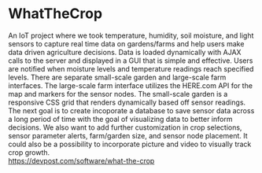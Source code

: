 # WhatTheCrop
An IoT project where we took temperature, humidity, soil moisture, and light sensors to capture real time data on gardens/farms and help users make data driven agriculture decisions. Data is loaded dynamically with AJAX calls to the server and displayed in a GUI that is simple and effective. Users are notified when moisture levels and temperature readings reach specified levels. There are separate small-scale garden and large-scale farm interfaces. The large-scale farm interface utilizes the HERE.com API for the map and markers for the sensor nodes. The small-scale garden is a responsive CSS grid that renders dynamically based off sensor readings.  
The next goal is to create incoporate a database to save sensor data across a long period of time with the goal of visualizing data to better inform decisions. We also want to add further customization in crop selections, sensor parameter alerts, farm/garden size, and sensor node placement. It could also be a possibility to incorporate picture and video to visually track crop growth.  
https://devpost.com/software/what-the-crop
